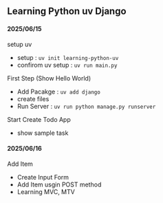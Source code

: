 ## Learning Python uv Django

#### 2025/06/15

setup uv

- setup : `uv init learning-python-uv`
- confirom uv setup : `uv run main.py`

First Step (Show Hello World)

- Add Pacakge : `uv add django`
- create files
- Run Server : `uv run python manage.py runserver`

Start Create Todo App

- show sample task

#### 2025/06/16

Add Item

- Create Input Form
- Add Item usgin POST method
- Learning MVC, MTV
